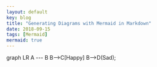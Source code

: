 ```yaml
---
layout: default
key: blog
title: "Generating Diagrams with Mermaid in Markdown"
date: 2018-09-15
tags: [Mermaid]
mermaid: true
---
```


<div class="mermaid">
graph LR    A --- B
    B-->C[Happy]
    B-->D(Sad);
</div>    
